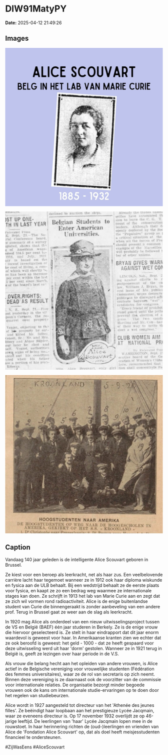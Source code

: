 # DIW91MatyPY

**Date:** 2025-04-12 21:49:26

## Images

![Image](../images/DIW91MatyPY_0.webp)

![Image](../images/DIW91MatyPY_1.webp)

![Image](../images/DIW91MatyPY_2.webp)

## Caption

Vandaag 140 jaar geleden is de intelligente Alice Scouvart geboren in Brussel.

Ze kiest voor een beroep als leerkracht, net als haar zus. Een veelbelovende carrière lacht haar tegemoet wanneer ze in 1912 ook haar diploma wiskunde en fysica aan de ULB behaalt. Bij een wedstrijd behaalt ze de eerste plaats voor fysica, en kaapt ze zo een bedrag weg waarmee ze internationale stages kan doen. Ze schrijft in 1913 het lab van Marie Curie aan en zegt dat ze zich wil vormen rond radioactiviteit. Alice is de enige buitenlandse student van Curie die binnengeraakt is zonder aanbeveling van een andere prof. Terug in Brussel gaat ze weer aan de slag als leerkracht.

In 1920 mag Alice als onderdeel van een nieuw uitwisselingsproject tussen de VS en België (BAEF) één jaar studeren in Berkely. Ze is de enige vrouw die hiervoor geselecteerd is. Ze stelt in haar eindrapport dat dit jaar enorm waardevol is geweest voor haar. In Amerikaanse kranten zien we echter dat ze ook beroofd is geweest: het geld - 1000 - dat ze heeft gespaard voor deze uitwisseling werd uit haar 'dorm' gestolen. Wanneer ze in 1921 terug in België is, geeft ze lezingen over haar periode in de V.S.

Als vrouw die belang hecht aan het opleiden van andere vrouwen, is Alice actief in de Belgische vereniging voor vrouwelijke studenten (Fédération des femmes universitaires), waar ze de rol van secretaris op zich neemt. Binnen deze vereniging is ze daarnaast ook de voorzitter van de commissie voor internationale relaties. De organisatie bezorgt minder begoede vrouwen ook de kans om internationale studie-ervaringen op te doen door het regelen van studiebeurzen.

Alice wordt in 1927 aangesteld tot directeur van het 'Athenée des jeunes filles'. Ze beëindigt haar loopbaan aan het prestigieuze Lycée Jacqmain, waar ze eveneens directeur is. Op 17 november 1932 overlijdt ze op 46-jarige leeftijd. De leerlingen van 'haar' Lycée Jacqmain lopen mee in de rouwstoet. In haar herinnering richten de (oud-)leerlingen en vrienden van Alice de 'Fondation Alice Scouvart' op, dat als doel heeft meisjesstudenten financieel te ondersteunen. 

#ZijWasEens #AliceScouvart

